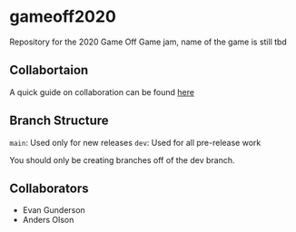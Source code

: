 # gameoff2020
Repository for the 2020 Game Off Game jam, name of the game is still tbd

## Collabortaion

A quick guide on collaboration can be found [here](https://github.com/sredna43/gameoff2020/blob/main/docs/Collaboration.md)

## Branch Structure

`main`: Used only for new releases
`dev`: Used for all pre-release work

You should only be creating branches off of the dev branch.

## Collaborators

- Evan Gunderson
- Anders Olson

